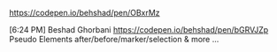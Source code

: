 https://codepen.io/behshad/pen/OBxrMz

[6:24 PM] Beshad Ghorbani
https://codepen.io/behshad/pen/bGRVJZp
Pseudo Elements after/before/marker/selection & more
...

